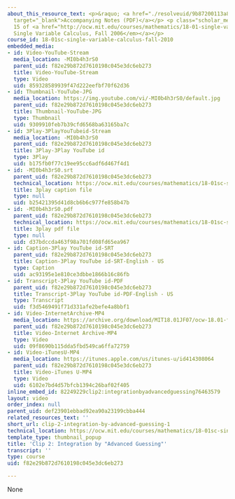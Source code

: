 ```yaml
---
about_this_resource_text: <p>&raquo; <a href="./resolveuid/9b87200113a867e6c8b22b35b75259f4"
  target="_blank">Accompanying Notes (PDF)</a></p> <p class="scholar_medsm">From Lecture
  15 of <a href="http://ocw.mit.edu/courses/mathematics/18-01-single-variable-calculus-fall-2006/video-lectures/"><em>18.01
  Single Variable Calculus, Fall 2006</em></a></p>
course_id: 18-01sc-single-variable-calculus-fall-2010
embedded_media:
- id: Video-YouTube-Stream
  media_location: -MI0b4h3rS0
  parent_uid: f82e29b872d7610198c045e3dc6eb273
  title: Video-YouTube-Stream
  type: Video
  uid: 859328589939f47d222eefbf70f62d36
- id: Thumbnail-YouTube-JPG
  media_location: https://img.youtube.com/vi/-MI0b4h3rS0/default.jpg
  parent_uid: f82e29b872d7610198c045e3dc6eb273
  title: Thumbnail-YouTube-JPG
  type: Thumbnail
  uid: 9309910feb7b39cfd6568ba63165ba7c
- id: 3Play-3PlayYouTubeid-Stream
  media_location: -MI0b4h3rS0
  parent_uid: f82e29b872d7610198c045e3dc6eb273
  title: 3Play-3Play YouTube id
  type: 3Play
  uid: b175fb0f77c19ee95cc6adf6d467f4d1
- id: -MI0b4h3rS0.srt
  parent_uid: f82e29b872d7610198c045e3dc6eb273
  technical_location: https://ocw.mit.edu/courses/mathematics/18-01sc-single-variable-calculus-fall-2010/unit-2-applications-of-differentiation/part-c-mean-value-theorem-antiderivatives-and-differential-equations/session-38-integration-by-substitution/clip-2-integration-by-advanced-guessing-1/-MI0b4h3rS0.srt
  title: 3play caption file
  type: null
  uid: b25421395d41d8cb6b6c977fe858b47b
- id: -MI0b4h3rS0.pdf
  parent_uid: f82e29b872d7610198c045e3dc6eb273
  technical_location: https://ocw.mit.edu/courses/mathematics/18-01sc-single-variable-calculus-fall-2010/unit-2-applications-of-differentiation/part-c-mean-value-theorem-antiderivatives-and-differential-equations/session-38-integration-by-substitution/clip-2-integration-by-advanced-guessing-1/-MI0b4h3rS0.pdf
  title: 3play pdf file
  type: null
  uid: d37bdccda463f98a701fd08fd65ea967
- id: Caption-3Play YouTube id-SRT
  parent_uid: f82e29b872d7610198c045e3dc6eb273
  title: Caption-3Play YouTube id-SRT-English - US
  type: Caption
  uid: ac93195e1e810ce3dbbe1866b16c86fb
- id: Transcript-3Play YouTube id-PDF
  parent_uid: f82e29b872d7610198c045e3dc6eb273
  title: Transcript-3Play YouTube id-PDF-English - US
  type: Transcript
  uid: f3d5469491f71d331afe2befe4a8bbf1
- id: Video-InternetArchive-MP4
  media_location: https://archive.org/download/MIT18.01JF07/ocw-18.01-f07-lec15_300k.mp4
  parent_uid: f82e29b872d7610198c045e3dc6eb273
  title: Video-Internet Archive-MP4
  type: Video
  uid: 09f8690b115dda5fbd549ca6ffa72759
- id: Video-iTunesU-MP4
  media_location: https://itunes.apple.com/us/itunes-u/id414308064
  parent_uid: f82e29b872d7610198c045e3dc6eb273
  title: Video-iTunes U-MP4
  type: Video
  uid: 6102e7bd4d57bfcb1394c26baf02f405
inline_embed_id: 82249229clip2:integrationbyadvancedguessing76463579
layout: video
order_index: null
parent_uid: def23901ebbad92ea90a23199cbba444
related_resources_text: ''
short_url: clip-2-integration-by-advanced-guessing-1
technical_location: https://ocw.mit.edu/courses/mathematics/18-01sc-single-variable-calculus-fall-2010/unit-2-applications-of-differentiation/part-c-mean-value-theorem-antiderivatives-and-differential-equations/session-38-integration-by-substitution/clip-2-integration-by-advanced-guessing-1
template_type: thumbnail_popup
title: 'Clip 2: Integration by "Advanced Guessing"'
transcript: ''
type: course
uid: f82e29b872d7610198c045e3dc6eb273

---
```

None